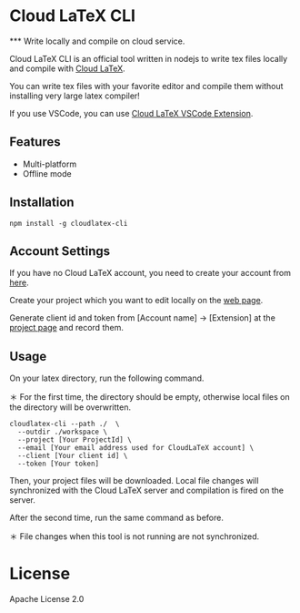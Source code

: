 # Cloud LaTeX CLI
*** Write locally and compile on cloud service.

Cloud LaTeX CLI is an official tool written in nodejs to write tex files locally and compile with [Cloud LaTeX](https://cloudlatex.io/).

You can write tex files with your favorite editor and compile them without installing very large latex compiler!

If you use VSCode, you can use [Cloud LaTeX VSCode Extension](https://github.com/cloudlatex-team/cloudlatex-vscode-extension).

## Features
- Multi-platform
- Offline mode


## Installation
```
npm install -g cloudlatex-cli
```

## Account Settings
If you have no Cloud LaTeX account, you need to create your account from [here](https://cloudlatex.io/).

Create your project which you want to edit locally on the [web page](https://cloudlatex.io/projects). 

Generate client id and token from [Account name] -> [Extension] at the [project page](https://cloudlatex.io/projects) and record them.


## Usage
On your latex directory, run the following command.

＊ For the first time, the directory should be empty, otherwise local files on the directory will be overwritten.
```
cloudlatex-cli --path ./  \
  --outdir ./workspace \
  --project [Your ProjectId] \
  --email [Your email address used for CloudLaTeX account] \
  --client [Your client id] \
  --token [Your token] 
```


Then, your project files will be downloaded.
Local file changes will synchronized with the Cloud LaTeX server and compilation is fired on the server.

After the second time, run the same command as before.

＊ File changes when this tool is not running are not synchronized.

# License
Apache License 2.0
